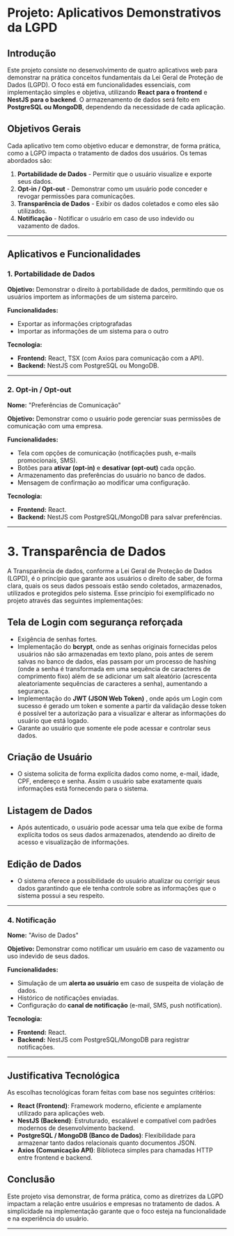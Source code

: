 # Projeto: Aplicativos Demonstrativos da LGPD

## Introdução
Este projeto consiste no desenvolvimento de quatro aplicativos web para demonstrar na prática conceitos fundamentais da Lei Geral de Proteção de Dados (LGPD). O foco está em funcionalidades essenciais, com implementação simples e objetiva, utilizando **React para o frontend** e **NestJS para o backend**. O armazenamento de dados será feito em **PostgreSQL ou MongoDB**, dependendo da necessidade de cada aplicação.

## Objetivos Gerais
Cada aplicativo tem como objetivo educar e demonstrar, de forma prática, como a LGPD impacta o tratamento de dados dos usuários. Os temas abordados são:

1. **Portabilidade de Dados** - Permitir que o usuário visualize e exporte seus dados.
2. **Opt-in / Opt-out** - Demonstrar como um usuário pode conceder e revogar permissões para comunicações.
3. **Transparência de Dados** - Exibir os dados coletados e como eles são utilizados.
4. **Notificação** - Notificar o usuário em caso de uso indevido ou vazamento de dados.

---

## Aplicativos e Funcionalidades

### 1. Portabilidade de Dados

**Objetivo:** Demonstrar o direito à portabilidade de dados, permitindo que os usuários importem as informações de um sistema parceiro.

**Funcionalidades:**
- Exportar as informações criptografadas
- Importar as informações de um sistema para o outro

**Tecnologia:**
- **Frontend:** React, TSX (com Axios para comunicação com a API).
- **Backend:** NestJS com PostgreSQL ou MongoDB.

---

### 2. Opt-in / Opt-out
**Nome:** "Preferências de Comunicação"

**Objetivo:** Demonstrar como o usuário pode gerenciar suas permissões de comunicação com uma empresa.

**Funcionalidades:**
- Tela com opções de comunicação (notificações push, e-mails promocionais, SMS).
- Botões para **ativar (opt-in)** e **desativar (opt-out)** cada opção.
- Armazenamento das preferências do usuário no banco de dados.
- Mensagem de confirmação ao modificar uma configuração.

**Tecnologia:**
- **Frontend:** React.
- **Backend:** NestJS com PostgreSQL/MongoDB para salvar preferências.

---

# 3. Transparência de Dados
  A Transparência de dados, conforme a Lei Geral de Proteção de Dados (LGPD), é o princípio que garante aos usuários o direito de saber, de forma clara, quais os seus dados pessoais estão sendo coletados, armazenados, utilizados e protegidos pelo sistema. Esse princípio foi exemplificado no projeto através das seguintes implementações:

## Tela de Login com segurança reforçada

- Exigência de senhas fortes.
- Implementação do **bcrypt**, onde as senhas originais fornecidas pelos usuários não são armazenadas em texto plano, pois antes de serem salvas no banco de dados, elas passam por um processo de hashing (onde a senha é transformada em uma sequência de caracteres de comprimento fixo) além de se adicionar um salt aleatório (acrescenta aleatoriamente sequências de caracteres a senha), aumentando a segurança.
- Implementação do **JWT (JSON Web Token)** , onde após um Login com sucesso é gerado um token e somente a partir da validação desse token é possível ter a autorização para a visualizar e alterar as informações do usuário que está logado.
- Garante ao usuário que somente ele pode acessar e controlar seus dados.

## Criação de Usuário 

- O sistema solicita de forma explícita dados como nome, e-mail, idade, CPF, endereço e senha. Assim o usuário sabe exatamente quais informações está fornecendo para o sistema.

## Listagem de Dados

- Após autenticado, o usuário pode acessar uma tela que exibe de forma explícita todos os seus dados armazenados, atendendo ao direito de acesso e visualização de informações.

## Edição de Dados

- O sistema oferece a possibilidade do usuário atualizar ou corrigir seus dados garantindo que ele tenha controle sobre as informações que o sistema possui a seu respeito.





---

### 4. Notificação
**Nome:** "Aviso de Dados"

**Objetivo:** Demonstrar como notificar um usuário em caso de vazamento ou uso indevido de seus dados.

**Funcionalidades:**
- Simulação de um **alerta ao usuário** em caso de suspeita de violação de dados.
- Histórico de notificações enviadas.
- Configuração do **canal de notificação** (e-mail, SMS, push notification).

**Tecnologia:**
- **Frontend:** React.
- **Backend:** NestJS com PostgreSQL/MongoDB para registrar notificações.

---

## Justificativa Tecnológica
As escolhas tecnológicas foram feitas com base nos seguintes critérios:
- **React (Frontend)**: Framework moderno, eficiente e amplamente utilizado para aplicações web.
- **NestJS (Backend)**: Estruturado, escalável e compatível com padrões modernos de desenvolvimento backend.
- **PostgreSQL / MongoDB (Banco de Dados)**: Flexibilidade para armazenar tanto dados relacionais quanto documentos JSON.
- **Axios (Comunicação API)**: Biblioteca simples para chamadas HTTP entre frontend e backend.

## Conclusão
Este projeto visa demonstrar, de forma prática, como as diretrizes da LGPD impactam a relação entre usuários e empresas no tratamento de dados. A simplicidade na implementação garante que o foco esteja na funcionalidade e na experiência do usuário.

---
